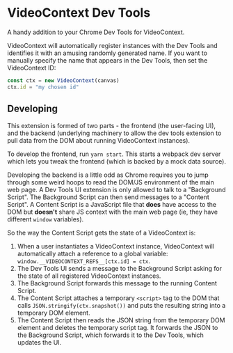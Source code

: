 # VideoContext Dev Tools

A handy addition to your Chrome Dev Tools for VideoContext.

VideoContext will automatically register instances with the Dev Tools and identifies it with an amusing randomly generated name. If you want to manually specify the name that appears in the Dev Tools, then set the VideoContext ID:

```js
const ctx = new VideoContext(canvas)
ctx.id = "my chosen id"
```

## Developing
This extension is formed of two parts - the frontend (the user-facing UI), and the backend (underlying machinery to allow the dev tools extension to pull data from the DOM about running VideoContext instances).

To develop the frontend, run `yarn start`. This starts a webpack dev server which lets you tweak the frontend (which is backed by a mock data source).

Developing the backend is a little odd as Chrome requires you to jump through some weird hoops to read the DOM/JS environment of the main web page. A Dev Tools UI extension is only allowed to talk to a "Background Script". The Background Script can then send messages to a "Content Script". A Content Script is a JavaScript file that **does** have access to the DOM but **doesn't** share JS context with the main web page (ie, they have different `window` variables).

So the way the Content Script gets the state of a VideoContext is:
1. When a user instantiates a VideoContext instance, VideoContext will automatically attach a reference to a global variable: `window.__VIDEOCONTEXT_REFS__[ctx.id] = ctx`.
2. The Dev Tools UI sends a message to the Background Script asking for the state of all registered VideoContext instances.
3. The Background Script forwards this message to the running Content Script.
4. The Content Script attaches a temporary `<script>` tag to the DOM that calls `JSON.stringify(ctx.snapshot())` and puts the resulting string into a temporary DOM element.
5. The Content Script then reads the JSON string from the temporary DOM element and deletes the temporary script tag. It forwards the JSON to the Background Script, which forwards it to the Dev Tools, which updates the UI.
